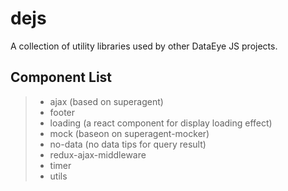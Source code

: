 # dejs
A collection of utility libraries used by other DataEye JS projects.

## Component List

> * ajax (based on superagent)
> * footer
> * loading (a react component for display loading effect)
> * mock (baseon on superagent-mocker)
> * no-data (no data tips for query result)
> * redux-ajax-middleware
> * timer
> * utils
